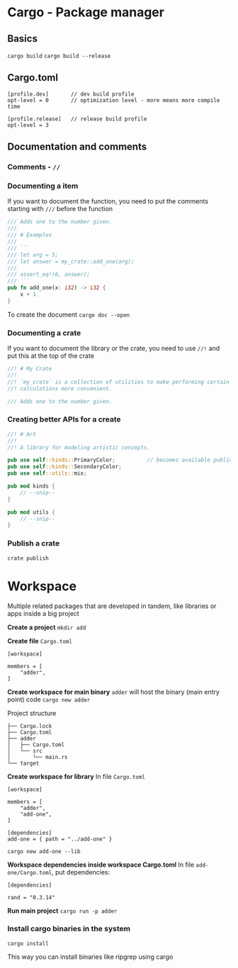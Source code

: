# Cargo - Package manager

## Basics

`cargo build`
`cargo build --release`

## Cargo.toml

```
[profile.dev]       // dev build profile
opt-level = 0       // optimization level - more means more compile time

[profile.release]   // release build profile
opt-level = 3
```

## Documentation and comments

### Comments - `//`

### Documenting a item

If you want to document the function, you need to put the comments starting with `///` before the function

```rust
/// Adds one to the number given.
///
/// # Examples
///
/// ```
/// let arg = 5;
/// let answer = my_crate::add_one(arg);
///
/// assert_eq!(6, answer);
/// ```
pub fn add_one(x: i32) -> i32 {
    x + 1
}
```
To create the document `cargo doc --open`

### Documenting a crate

If you want to document the library or the crate, you need to use `//!` and put this at the top of the crate
```rust
//! # My Crate
//!
//! `my_crate` is a collection of utilities to make performing certain
//! calculations more convenient.

/// Adds one to the number given.
```

### Creating better APIs for a create

```rust
//! # Art
//!
//! A library for modeling artistic concepts.

pub use self::kinds::PrimaryColor;          // becomes available public
pub use self::kinds::SecondaryColor;
pub use self::utils::mix;

pub mod kinds {
    // --snip--
}

pub mod utils {
    // --snip--
}
```

### Publish a crate
`crate publish`

# Workspace
Multiple related packages that are developed in tandem, like libraries or apps inside a big project

**Create a project**
`mkdir add`

**Create file** `Cargo.toml`
```
[workspace]

members = [
    "adder",
]
```
**Create workspace for main binary**
`adder` will host the binary (main entry point) code
`cargo new adder`

Project structure
```
├── Cargo.lock
├── Cargo.toml
├── adder
│   ├── Cargo.toml
│   └── src
│       └── main.rs
└── target
```

**Create workspace for library**
In file `Cargo.toml`
```
[workspace]

members = [
    "adder",
    "add-one",
]

[dependencies]
add-one = { path = "../add-one" }
```
`cargo new add-one --lib`

**Workspace dependencies inside workspace Cargo.toml**
In file `add-one/Cargo.toml`, put dependencies:
```
[dependencies]

rand = "0.3.14"
```

**Run main project**
`cargo run -p adder`


### Install cargo binaries in the system
`cargo install`

This way you can install binaries like ripgrep using cargo
